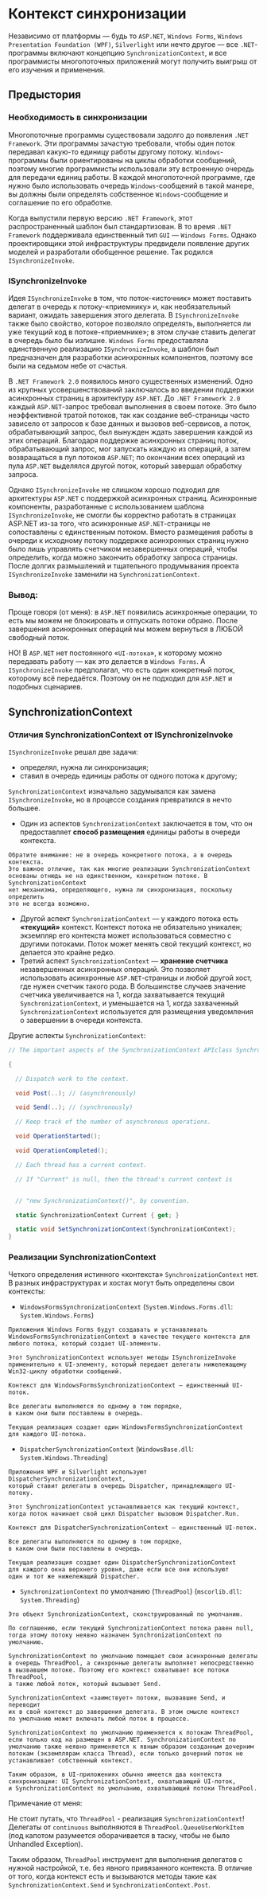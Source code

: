 # Контекст синхронизации

Независимо от платформы — будь то `ASP.NET`, `Windows Forms`,
`Windows Presentation Foundation (WPF)`, `Silverlight` или нечто другое
— все `.NET`-программы включают концепцию `SynchronizationContext`,
и все программисты многопоточных приложений могут получить выигрыш
от его изучения и применения.

## Предыстория

### Необходимость  в синхронизации

Многопоточные программы существовали задолго до появления 
`.NET Framework`. Эти программы зачастую требовали, чтобы один поток
передавал какую-то единицу работы другому потоку. `Windows`-программы
были ориентированы на циклы обработки сообщений, поэтому многие
программисты использовали эту встроенную очередь для передачи единиц
работы. В каждой многопоточной программе, где нужно было использовать
очередь `Windows`-сообщений в такой манере, вы должны были определять
собственное `Windows`-сообщение и соглашение по его обработке.

Когда выпустили первую версию `.NET Framework`, этот распространенный
шаблон был стандартизован. В то время `.NET Framework` поддерживала
единственный тип `GUI` — `Windows Forms`. Однако проектировщики
этой инфраструктуры предвидели появление других моделей и разработали
обобщенное решение. Так родился `ISynchronizeInvoke`.

### ISynchronizeInvoke

Идея `ISynchronizeInvoke` в том, что поток-«источник» может поставить
делегат в очередь к потоку-«приемнику» и, как необязательный вариант,
ожидать завершения этого делегата. В `ISynchronizeInvoke` также было
свойство, которое позволяло определять, выполняется ли уже текущий код
в потоке-«приемнике»; в этом случае ставить делегат в очередь было бы
излишне. `Windows Forms` предоставляла единственную реализацию
`ISynchronizeInvoke`, а шаблон был предназначен для разработки
асинхронных компонентов, поэтому все были на седьмом небе от счастья.

В `.NET Framework 2.0` появилось много существенных изменений. Одно
из крупных усовершенствований заключалось во введении поддержки
асинхронных страниц в архитектуру `ASP.NET`. До `.NET Framework 2.0`
каждый `ASP.NET`-запрос требовал выполнения в своем потоке. Это было
неэффективной тратой потоков, так как создание веб-страницы часто
зависело от запросов к базе данных и вызовов веб-сервисов, а поток,
обрабатывающий запрос, был вынужден ждать завершения каждой из этих
операций. Благодаря поддержке асинхронных страниц поток, обрабатывающий
запрос, мог запускать каждую из операций, а затем возвращаться в пул
потоков `ASP.NET`; по окончании всех операций из пула `ASP.NET`
выделялся другой поток, который завершал обработку запроса.

Однако `ISynchronizeInvoke` не слишком хорошо подходил для архитектуры
`ASP.NET` с поддержкой асинхронных страниц. Асинхронные компоненты,
разработанные с использованием шаблона `ISynchronizeInvoke`, не смогли
бы корректно работать в страницах ASP.NET из-за того, что асинхронные
`ASP.NET`-страницы не сопоставлены с единственным потоком. Вместо
размещения работы в очереди к исходному потоку поддержке асинхронных
страниц нужно было лишь управлять счетчиком незавершенных операций,
чтобы определить, когда можно закончить обработку запроса страницы.
После долгих размышлений и тщательного продумывания проекта
`ISynchronizeInvoke` заменили на `SynchronizationContext`.

### Вывод:

Проще говоря (от меня):
в `ASP.NET` появились асинхронные операции, то есть мы можем не
блокировать и отпускать потоки обрано. После завершения асинхронных
операций мы можем вернуться в ЛЮБОЙ свободный поток.

НО! В `ASP.NET` нет постоянного «`UI-потока`», к которому можно
передавать работу — как это делается в `Windows Forms`. А
`ISynchronizeInvoke` предполагал, что есть один конкретный поток,
которому всё передаётся. Поэтому он не подходил для `ASP.NET` и подобных
сценариев.

## SynchronizationContext

### Отличия SynchronizationContext от ISynchronizeInvoke

`ISynchronizeInvoke` решал две задачи:
- определял, нужна ли синхронизация;
- ставил в очередь единицы работы от одного потока к другому;

`SynchronizationContext` изначально задумывался как замена
`ISynchronizeInvoke`, но в процессе создания превратился в нечто большее.

- Один из аспектов `SynchronizationContext` заключается в том, что он
предоставляет **способ размещения** единицы работы в очереди контекста.
```
Обратите внимание: не в очередь конкретного потока, а в очередь контекста.
Это важное отличие, так как многие реализации SynchronizationContext
основаны отнюдь не на единственном, конкретном потоке. В SynchronizationContext
нет механизма, определяющего, нужна ли синхронизация, поскольку определить
это не всегда возможно.
```
- Другой аспект `SynchronizationContext` — у каждого потока есть 
**«текущий»** контекст. Контекст потока не обязательно уникален;
экземпляр его контекста может использоваться совместно с другими потоками.
Поток может менять свой текущий контекст, но делается это крайне редко.
- Третий аспект `SynchronizationContext` — **хранение счетчика**
незавершенных асинхронных операций. Это позволяет использовать
асинхронные `ASP.NET`-страницы и любой другой хост, где нужен счетчик
такого рода. В большинстве случаев значение счетчика увеличивается на 1,
когда захватывается текущий `SynchronizationContext`, и уменьшается на 1,
когда захваченный `SynchronizationContext` используется для размещения
уведомления о завершении в очереди контекста.

Другие аспекты `SynchronizationContext`:

```csharp
// The important aspects of the SynchronizationContext APIclass SynchronizationContext

{

  // Dispatch work to the context.

  void Post(..); // (asynchronously)

  void Send(..); // (synchronously)

  // Keep track of the number of asynchronous operations.

  void OperationStarted();

  void OperationCompleted();

  // Each thread has a current context.

  // If "Current" is null, then the thread's current context is


  // "new SynchronizationContext()", by convention.

  static SynchronizationContext Current { get; }

  static void SetSynchronizationContext(SynchronizationContext);
}
```

### Реализации SynchronizationContext

Четкого определения истинного «контекста» `SynchronizationContext` нет.
В разных инфраструктурах и хостах могут быть определены свои контексты:

- `WindowsFormsSynchronizationContext` (`System.Windows.Forms.dll`: `System.Windows.Forms`)
```
Приложения Windows Forms будут создавать и устанавливать
WindowsFormsSynchronizationContext в качестве текущего контекста для
любого потока, который создает UI-элементы. 

Этот SynchronizationContext использует методы ISynchronizeInvoke
применительно к UI-элементу, который передает делегаты нижележащему
Win32-циклу обработки сообщений.

Контекст для WindowsFormsSynchronizationContext — единственный UI-поток.

Все делегаты выполняются по одному в том порядке, 
в каком они были поставлены в очередь.

Текущая реализация создает один WindowsFormsSynchronizationContext 
для каждого UI-потока.
```

- `DispatcherSynchronizationContext` (`WindowsBase.dll`: `System.Windows.Threading`)
```
Приложения WPF и Silverlight используют DispatcherSynchronizationContext,
который ставит делегаты в очередь Dispatcher, принадлежащего UI-потоку.

Этот SynchronizationContext устанавливается как текущий контекст,
когда поток начинает свой цикл Dispatcher вызовом Dispatcher.Run. 

Контекст для DispatcherSynchronizationContext — единственный UI-поток.
 
Все делегаты выполняются по одному в том порядке, 
в каком они были поставлены в очередь.

Текущая реализация создает один DispatcherSynchronizationContext
для каждого окна верхнего уровня, даже если все они используют
один и тот же нижележащий Dispatcher.
```

- `SynchronizationContext` по умолчанию (`ThreadPool`) (`mscorlib.dll`: `System.Threading`)

```
Это объект SynchronizationContext, сконструированный по умолчанию.

По соглашению, если текущий SynchronizationContext потока равен null, 
тогда этому потоку неявно назначен SynchronizationContext по умолчанию.

SynchronizationContext по умолчанию помещает свои асинхронные делегаты
в очередь ThreadPool, а синхронные делегаты выполняет непосредственно
в вызвавшем потоке. Поэтому его контекст охватывает все потоки ThreadPool,
а также любой поток, который вызывает Send.

SynchronizationContext «заимствует» потоки, вызвавшие Send, и переводит
их в свой контекст до завершения делегата. В этом смысле контекст
по умолчанию может включать любой поток в процессе.
 
SynchronizationContext по умолчанию применяется к потокам ThreadPool,
если только код на размещен в ASP.NET. SynchronizationContext по
умолчанию также неявно применяется к явным образом созданным дочерним
потокам (экземплярам класса Thread), если только дочерний поток не
устанавливает собственный контекст.

Таким образом, в UI-приложениях обычно имеется два контекста
синхронизации: UI SynchronizationContext, охватывающий UI-поток,
и SynchronizationContext по умолчанию, охватывающий потоки ThreadPool.
```

Примечание от меня:

Не стоит путать, что `ThreadPool` - реализация `SynchronizationContext`!
Делегаты от `continuous` выполняются в `ThreadPool.QueueUserWorkItem`
(под капотом разумеется оборачивается в таску, чтобы не было Unhandled
Exception).

Таким образом, `ThreadPool` инструмент для выполнения делегатов с 
нужной настройкой, т.е. без явного привязанного контекста. В отличие
от того, когда контекст есть и вызываются методы такие как
`SynchronizationContext.Send` и `SynchronizationContext.Post`.


